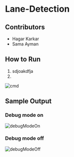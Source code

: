 # Lane-Detection


## Contributors
- Hagar Karkar
- Sama Ayman

## How to Run
1. sdjoakdfja
2. 
![cmd](https://user-images.githubusercontent.com/68694412/165505084-885cd4b9-4e7c-41d1-9ae4-b5f780e188b7.PNG)

## Sample Output

### Debug mode on

![debugModeOn](https://user-images.githubusercontent.com/68694412/165505026-fc228d36-c558-4a94-aff1-57ef24a8afba.PNG)

### Debug mode off

![debugModeOff](https://user-images.githubusercontent.com/68694412/165505006-17c9e0af-a2d0-40c1-bfe7-183faafbf88f.PNG)

